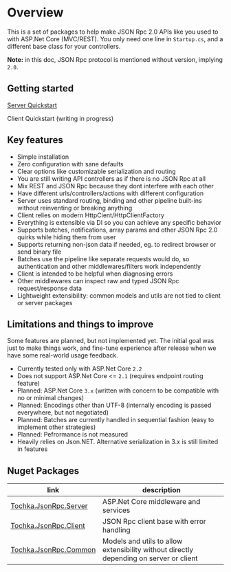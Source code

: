 # Overview

This is a set of packages to help make JSON Rpc 2.0 APIs like you used to with ASP.Net Core (MVC/REST).
You only need one line in `Startup.cs`, and a different base class for your controllers.

**Note:** in this doc, JSON Rpc protocol is mentioned without version, implying `2.0`.


## Getting started

[Server Quickstart](/en/server/quickstart.md)

Client Quickstart (writing in progress)


## Key features

* Simple installation
* Zero configuration with sane defaults
* Clear options like customizable serialization and routing
* You are still writing API controllers as if there is no JSON Rpc at all
* Mix REST and JSON Rpc because they dont interfere with each other
* Have different urls/controllers/actions with different configuration
* Server uses standard routing, binding and other pipeline built-ins without reinventing or breaking anything
* Client relies on modern HttpCient/HttpClientFactory
* Everything is extensible via DI so you can achieve any specific behavior
* Supports batches, notifications, array params and other JSON Rpc 2.0 quirks while hiding them from user
* Supports returning non-json data if needed, eg. to redirect browser or send binary file
* Batches use the pipeline like separate requests would do, so authentication and other middlewares/filters work independently
* Client is intended to be helpful when diagnosing errors
* Other middlewares can inspect raw and typed JSON Rpc request/response data
* Lightweight extensibility: common models and utils are not tied to client or server packages


## Limitations and things to improve

Some features are planned, but not implemented yet. The initial goal was just to make things work,
and fine-tune experience after release when we have some real-world usage feedback.

* Currently tested only with ASP.Net Core `2.2`
* Does not support ASP.Net Core <= `2.1` (requires endpoint routing feature)
* Planned: ASP.Net Core `3.x` (written with concern to be compatible with no or minimal changes)
* Planned: Encodings other than UTF-8 (internally encoding is passed everywhere, but not negotiated)
* Planned: Batches are currently handled in sequential fashion (easy to implement other strategies)
* Planned: Pefrormance is not measured
* Heavily relies on Json.NET. Alternative serialization in 3.x is still limited in features


## Nuget Packages

| link| description |
| - | - |
| [Tochka.JsonRpc.Server](https://www.nuget.org/packages/Tochka.JsonRpc.Server/) | ASP.Net Core middleware and services |
| [Tochka.JsonRpc.Client](https://www.nuget.org/packages/Tochka.JsonRpc.Client/) | JSON Rpc client base with error handling |
| [Tochka.JsonRpc.Common](https://www.nuget.org/packages/Tochka.JsonRpc.Common/) | Models and utils to allow extensibility without directly depending on server or client |
